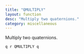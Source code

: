 ```yaml
---
title: "QMULTIPLY"
layout: function
desc: "Multiply two quaternions."
category: miscellaneous
---
```


Multiply two quaternions.

```
q r QMULTIPLY q
```